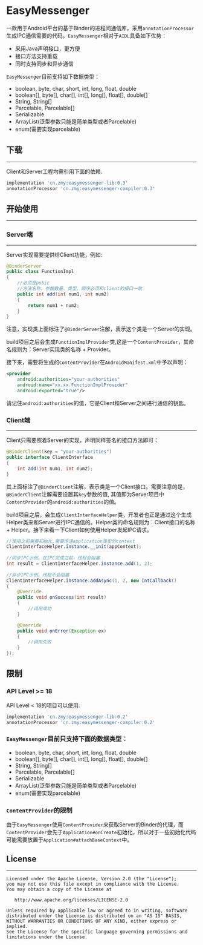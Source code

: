 EasyMessenger
======

一款用于Android平台的基于Binder的进程间通信库，采用`annotationProcessor`生成IPC通信需要的代码。`EasyMessenger`相对于`AIDL`具备如下优势：

- 采用Java声明接口，更方便
- 接口方法支持重载
- 同时支持同步和异步通信

`EasyMessenger`目前支持如下数据类型：

- boolean, byte, char, short, int, long, float, double
- boolean[], byte[], char[], int[], long[], float[], double[]
- String, String[]
- Parcelable, Parcelable[]
- Serializable
- ArrayList(泛型参数只能是简单类型或者Parcelable)
- enum(需要实现parcelable)

## 下载
--------

Client和Server工程均需引用下面的依赖.

```gradle
implementation 'cn.zmy:easymessenger-lib:0.3'
annotationProcessor 'cn.zmy:easymessenger-compiler:0.3'
```

## 开始使用
--------

### Server端
--------

Server实现需要提供给Client功能，例如:

```java
@BinderServer
public class FunctionImpl
{
    //必须是pubic
    //方法名称、参数数量、类型、顺序必须和client的接口一致
    public int add(int num1, int num2)
    {
        return num1 + num2;
    }
}
```

注意，实现类上面标注了`@BinderServer`注解，表示这个类是一个Server的实现。

build项目之后会生成`FunctionImplProvider`类,这是一个`ContentProvider`，其命名规则为：Server实现类的名称 + Provider。

接下来，需要将生成的`ContentProvider`在`AndroidManifest.xml`中予以声明：

```xml
<provider
    android:authorities="your-authorities"
    android:name="xx.xx.FunctionImplProvider"
    android:exported="true"/>
```

请记住`android:authorities`的值，它是Client和Server之间进行通信的钥匙。

### Client端
--------

Client只需要照着Server的实现，声明同样签名的接口方法即可：

```java
@BinderClient(key = "your-authorities")
public interface ClientInterface
{
    int add(int num1, int num2);
}
```

其上面标注了`@BinderClient`注解，表示类是一个Client接口。需要注意的是，`@BinderClient`注解需要设置其`key`参数的值, 其值即为Server项目中`ContentProvider`的`android:authorities`的值。

build项目之后，会生成`ClientInterfaceHelper`类，开发者也正是通过这个生成Helper类来和Server进行IPC通信的。Helper类的命名规则为：Client接口的名称 + Helper。接下来看一下Client如何使用Helper发起IPC请求。

```java
//使用之前需要初始化,需要传递application类型的context
ClientInterfaceHelper.instance.__init(appContext);
    
//同步IPC示例。在IPC完成之前，线程会阻塞
int result = ClientInterfaceHelper.instance.add(1, 2);
    
//异步IPC示例。线程不会阻塞
ClientInterfaceHelper.instance.addAsync(1, 2, new IntCallback()
{
    @Override
    public void onSuccess(int result)
    {
        //调用成功
    }

    @Override
    public void onError(Exception ex)
    {
        //调用失败
    }
});
```

## 限制

### API Level >= 18

API Level < 18的项目可以使用:

```gradle
implementation 'cn.zmy:easymessenger-lib:0.2'
annotationProcessor 'cn.zmy:easymessenger-compiler:0.2'
```

### `EasyMessenger`目前只支持下面的数据类型：

- boolean, byte, char, short, int, long, float, double
- boolean[], byte[], char[], int[], long[], float[], double[]
- String, String[]
- Parcelable, Parcelable[]
- Serializable
- ArrayList(泛型参数只能是简单类型或者Parcelable)
- enum(需要实现parcelable)

### `ContentProvider`的限制

由于`EasyMessenger`使用`ContentProvider`来获取Server的Binder的代理，而`ContentProvider`会先于`Application#onCreate`初始化，所以对于一些初始化代码可能需要放置于`Application#attachBaseContext`中。

## License
-------

    Licensed under the Apache License, Version 2.0 (the "License");
    you may not use this file except in compliance with the License.
    You may obtain a copy of the License at

       http://www.apache.org/licenses/LICENSE-2.0

    Unless required by applicable law or agreed to in writing, software
    distributed under the License is distributed on an "AS IS" BASIS,
    WITHOUT WARRANTIES OR CONDITIONS OF ANY KIND, either express or implied.
    See the License for the specific language governing permissions and
    limitations under the License.
